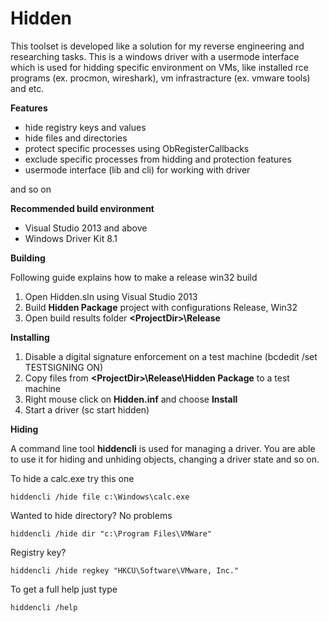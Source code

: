 # Hidden

This toolset is developed like a solution for my reverse engineering and researching tasks. This is a windows driver with a usermode interface which is used for hidding specific environment on VMs, like installed rce programs (ex. procmon, wireshark), vm infrastracture (ex. vmware tools) and etc. 

**Features**

- hide registry keys and values
- hide files and directories
- protect specific processes using ObRegisterCallbacks
- exclude specific processes from hidding and protection features
- usermode interface (lib and cli) for working with driver

and so on

**Recommended build environment**

- Visual Studio 2013 and above
- Windows Driver Kit 8.1

**Building**

Following guide explains how to make a release win32 build
1. Open Hidden.sln using Visual Studio 2013
2. Build **Hidden Package** project with configurations Release, Win32
3. Open build results folder **\<ProjectDir\>\Release**

**Installing**

1. Disable a digital signature enforcement on a test machine (bcdedit /set TESTSIGNING ON)
2. Copy files from **\<ProjectDir\>\Release\Hidden Package** to a test machine
3. Right mouse click on **Hidden.inf** and choose **Install**
4. Start a driver (sc start hidden)

**Hiding**

A command line tool **hiddencli** is used for managing a driver. You are able to use it for hiding and unhiding objects, changing a driver state and so on.

To hide a calc.exe try this one
```
hiddencli /hide file c:\Windows\calc.exe
```

Wanted to hide directory? No problems
```
hiddencli /hide dir "c:\Program Files\VMWare"
```

Registry key?
```
hiddencli /hide regkey "HKCU\Software\VMware, Inc."
```

To get a full help just type
```
hiddencli /help
```

